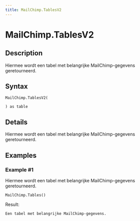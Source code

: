 ```yaml
---
title: MailChimp.TablesV2
---
```


# MailChimp.TablesV2


## Description

Hiermee wordt een tabel met belangrijke MailChimp-gegevens geretourneerd.


## Syntax

```powerquery
MailChimp.TablesV2(

) as table
```


## Details

Hiermee wordt een tabel met belangrijke MailChimp-gegevens geretourneerd.


## Examples

### Example #1 
Hiermee wordt een tabel met belangrijke MailChimp-gegevens geretourneerd.
```powerquery
MailChimp.Tables()
```

Result: 
```powerquery
Een tabel met belangrijke MailChimp-gegevens.
```



